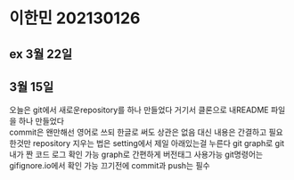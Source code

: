 # 이한민 202130126


 ## ex 3월 22일


 ## 3월 15일 
 오늘은 git에서 새로운repository를 하나 만들었다 거기서 클론으로 내README 파일을 하나 만들었다    
 commit은 왠만해선 영어로 쓰되 한글로 써도 상관은 없음 대신 내용은 간결하고 필요한것만
 repository 지우는 법은 setting에서 제일 아래있는걸 누른다
 git graph로 git 내가 짠 코드 로그 확인 가능 graph로 간편하게 버전태그 사용가능
 git명령어는 gifignore.io에서 확인 가능
 끄기전에 commit과 push는 필수